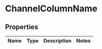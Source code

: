 
# ChannelColumnName

## Properties
Name | Type | Description | Notes
------------ | ------------- | ------------- | -------------



